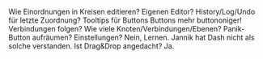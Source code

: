 Wie Einordnungen in Kreisen editieren? Eigenen Editor?
History/Log/Undo für letzte Zuordnung?
Tooltips für Buttons
Buttons mehr buttononiger!
Verbindungen folgen? Wie viele Knoten/Verbindungen/Ebenen?
Panik-Button aufräumen?
Einstellungen? Nein, Lernen.
Jannik hat Dash nicht als solche verstanden.
Ist Drag&Drop angedacht? Ja.

